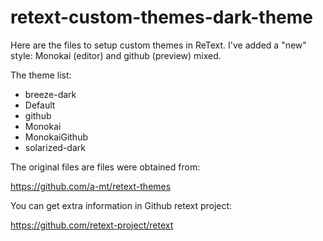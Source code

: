 # retext-custom-themes-dark-theme

Here are the files to setup custom themes in ReText.
I've added a "new" style: Monokai (editor) and github (preview) mixed.

The theme list:
- breeze-dark
- Default 
- github
- Monokai
- MonokaiGithub
- solarized-dark

The original files are files were obtained from:

<https://github.com/a-mt/retext-themes>

You can get extra information in Github retext project:

https://github.com/retext-project/retext